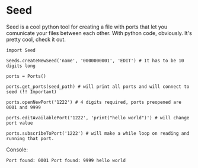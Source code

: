 # Seed
Seed is a cool python tool for creating a file with ports that let you comunicate your files
between each other.
With python code, obviously.
It's pretty cool, check it out.

`import Seed`

`Seeds.createNewSeed('name', '0000000001', 'EDIT') # It has to be 10 digits long`

`ports = Ports()`

`ports.get_ports(seed_path) # will print all ports and will connect to seed (!! Important)`

`ports.openNewPort('1222') # 4 digits required, ports preopened are 0001 and 9999`

`ports.editAvailablePort('1222', 'print("hello world")') # will change port value`

`ports.subscribeToPort('1222') # will make a while loop on reading and running that port.`

Console:

`Port found: 0001
Port found: 9999
hello world`
